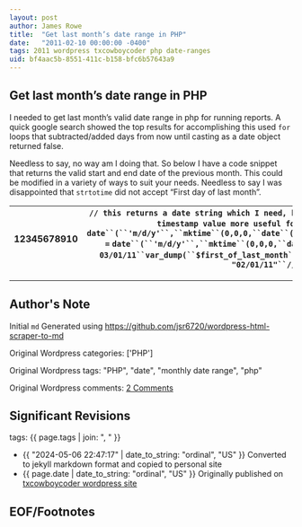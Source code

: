 ```yaml
---
layout: post
author: James Rowe
title:  "Get last month’s date range in PHP"
date:   "2011-02-10 00:00:00 -0400"
tags: 2011 wordpress txcowboycoder php date-ranges
uid: bf4aac5b-8551-411c-b158-bfc6b57643a9
---
```



## Get last month’s date range in PHP


I needed to get last month’s valid date range in php for running reports. A quick google search showed the top results for accomplishing this used `for` loops that subtracted/added days from now until casting as a date object returned false.


Needless to say, no way am I doing that. So below I have a code snippet that returns the valid start and end date of the previous month. This could be modified in a variety of ways to suit your needs. Needless to say I was disappointed that `strtotime` did not accept “First day of last month”.




| 12345678910 | `// this returns a date string which I need, but removing the casting as a date``// returns a unix timestamp value more useful for calculations``$first_of_last_month` `=` `date``(``'m/d/y'``,``mktime``(0,0,0,``date``(``'m'``)-1,1,``date``(``'y'``)));``$end_of_last_month` `=` `date``(``'m/d/y'``,``mktime``(0,0,0,``date``(``'m'``),0,``date``(``'y'``)));` `// if run on 03/01/11``var_dump(``$first_of_last_month``,` `$end_of_last_month``);``// outputs``// string(8) "02/01/11"``// string(8) "02/28/11"` |
| --- | --- |




---

## Author's Note

Initial `md` Generated using <https://github.com/jsr6720/wordpress-html-scraper-to-md>

Original Wordpress categories: ['PHP']

Original Wordpress tags: "PHP", "date", "monthly date range", "php"

Original Wordpress comments: <a href="https://txcowboycoder.wordpress.com/2011/02/10/get-last-months-date-range-in-php/#comments">2 Comments</a>

## Significant Revisions

tags: {{ page.tags | join: ", " }} <!-- todo move this somewhere -->

- {{ "2024-05-06 22:47:17" | date_to_string: "ordinal", "US" }} Converted to jekyll markdown format and copied to personal site
- {{ page.date | date_to_string: "ordinal", "US" }} Originally published on [txcowboycoder wordpress site](https://txcowboycoder.wordpress.com/2011/02/10/get-last-months-date-range-in-php/)

## EOF/Footnotes

